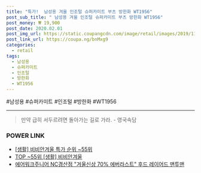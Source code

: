 ```yaml
--- 
title: "특가!  남성용 겨울 인조털 슈퍼카미트 부츠 방한화 WT1956" 
post_sub_title: " 남성용 겨울 인조털 슈퍼카미트 부츠 방한화 WT1956" 
post_money: ₩ 19,900 
post_date: 2020.02.01 
post_img_url: https://static.coupangcdn.com/image/retail/images/2019/11/15/18/6/46b8993c-b035-4575-b1f2-67cf9863ffe5.jpg 
post_link_url: https://coupa.ng/bnMxg9 
categories: 
  - retail 
tags: 
  - 남성용 
  - 슈퍼카미트 
  - 인조털 
  - 방한화 
  - WT1956 
--- 
```

  #남성용 #슈퍼카미트 #인조털 #방한화 #WT1956 
<hr> 

> 만약 급히 서두르려면 돌아가는 길로 가라. - 영국속담 


### POWER LINK

* <a href="https://blog.naver.com/sakai111/221785159703" target="_blank"> [생활] 비비안겨울 특가 순위 ~55위</a>
* <a href="https://blog.naver.com/an0733/221785159704" target="_blank"> TOP ~55위 [생활] 비비안겨울</a>
* <a href="https://blog.naver.com/santokki14/221778089586" target="_blank">에어워크주니어 NC경산점 "겨울신상 70% 에버라스트" 후드 레이어드 맨투맨</a>
